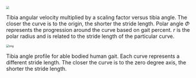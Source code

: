 

<img src="https://ieeexplore.ieee.org/mediastore_new/IEEE/content/media/5076472/5152175/5152565/5152565-fig-4-source-large.gif" style="zoom:50%;" />

Tibia angular velocity multiplied by a scaling factor versus tibia angle. The closer the curve is to the origin, the shorter the stride length. Polar angle $\Phi$ represents the progression around the curve based on gait percent. $r$ is the polar radius and is related to the stride length of the particular curve.



<img src="https://ieeexplore.ieee.org/mediastore_new/IEEE/content/media/5076472/5152175/5152565/5152565-fig-3-source-large.gif" alt="img" style="zoom:50%;" />

Tibia angle profile for able bodied human gait. Each curve represents a different stride length. The closer the curve is to the zero degree axis, the shorter the stride length.

